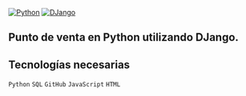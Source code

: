 [![Python](https://img.shields.io/badge/Python-3.12+-yellow?style=for-the-badge&logo=python&logoColor=white&labelColor=101010)](https://python.org)
[![DJango](https://img.shields.io/badge/DJango-5.1.2+-5646ED?style=for-the-badge&logo=reflex&logoColor=white&labelColor=101010)](https://www.djangoproject.com/)

## Punto de venta en Python utilizando DJango.

## Tecnologías necesarias
`Python` `SQL` `GitHub` `JavaScript` `HTML`
